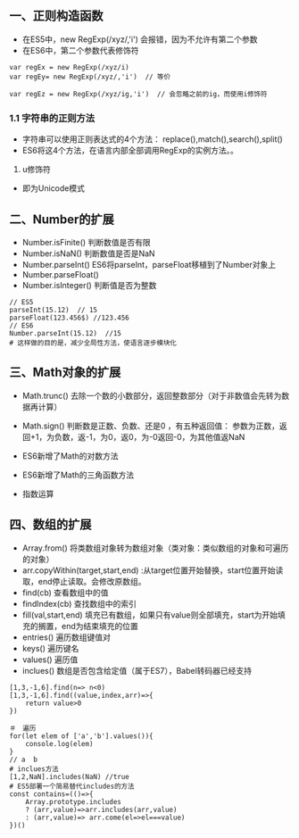 ## 一、正则构造函数
- 在ES5中，new RegExp(/xyz/,'i') 会报错，因为不允许有第二个参数
- 在ES6中，第二个参数代表修饰符
```
var regEx = new RegExp(/xyz/i)
var regEy= new RegExp(/xyz/,'i')  // 等价

var regEz = new RegExp(/xyz/ig,'i')  // 会忽略之前的ig，而使用i修饰符
```
### 1.1 字符串的正则方法
- 字符串可以使用正则表达式的4个方法：  replace(),match(),search(),split()
- ES6将这4个方法，在语言内部全部调用RegExp的实例方法。。
1. u修饰符
- 即为Unicode模式

## 二、Number的扩展
- Number.isFinite()  判断数值是否有限
- Number.isNaN()  判断数值是否是NaN  
- Number.parseInt()  ES6将parseInt，parseFloat移植到了Number对象上
- Number.parseFloat()
- Number.isInteger()  判断值是否为整数
```
// ES5
parseInt(15.12)  // 15
parseFloat(123.456$) //123.456
// ES6
Number.parseInt(15.12)  //15
# 这样做的目的是，减少全局性方法，使语言逐步模块化

```
## 三、Math对象的扩展
- Math.trunc()  去除一个数的小数部分，返回整数部分（对于非数值会先转为数据再计算）
- Math.sign()   判断数是正数、负数、还是0 ，有五种返回值： 参数为正数，返回+1，为负数，返-1，为0，返0，为-0返回-0，为其他值返NaN

- ES6新增了Math的对数方法
- ES6新增了Math的三角函数方法
- 指数运算
## 四、数组的扩展
- Array.from() 将类数组对象转为数组对象（类对象：类似数组的对象和可遍历的对象）
- arr.copyWithin(target,start,end)    :从target位置开始替换，start位置开始读取，end停止读取。会修改原数组。
- find(cb)  查看数组中的值
- findIndex(cb) 查找数组中的索引
- fill(val,start,end)  填充已有数组，如果只有value则全部填充，start为开始填充的搁置，end为结束填充的位置
- entries()  遍历数组键值对
- keys() 遍历键名
- values() 遍历值 
- inclues() 数组是否包含给定值（属于ES7），Babel转码器已经支持
```
[1,3,-1,6].find(n=> n<0)
[1,3,-1,6].find((value,index,arr)=>{
    return value>0
})

＃　遍历
for(let elem of ['a','b'].values()){
    console.log(elem)
}
// a  b 
# inclues方法
[1,2,NaN].includes(NaN) //true
# ES5部署一个简易替代includes的方法
const contains=(()=>{
    Array.prototype.includes
    ? (arr,value)=>arr.includes(arr,value)
    : (arr,value)=> arr.come(el=>el===value)
})()
```
